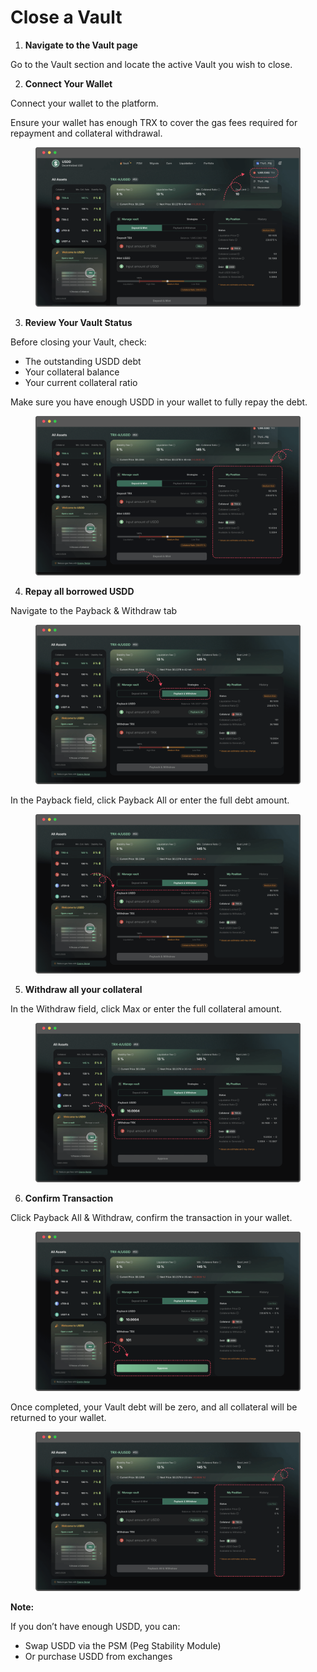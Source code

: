 # Close a Vault

1. **Navigate to the Vault page**

Go to the Vault section and locate the active Vault you wish to close.



2. **Connect Your Wallet**

Connect your wallet to the platform.&#x20;

Ensure your wallet has enough TRX to cover the gas fees required for repayment and collateral withdrawal.

<figure><img src="../.gitbook/assets/18.png" alt=""><figcaption></figcaption></figure>



3. **Review Your Vault Status**

Before closing your Vault, check:

* The outstanding USDD debt
* Your collateral balance
* Your current collateral ratio

Make sure you have enough USDD in your wallet to fully repay the debt.

<figure><img src="../.gitbook/assets/19.png" alt=""><figcaption></figcaption></figure>



4. **Repay all borrowed USDD**

Navigate to the Payback & Withdraw tab

<figure><img src="../.gitbook/assets/20.png" alt=""><figcaption></figcaption></figure>

In the Payback field, click Payback All or enter the full debt amount.

<figure><img src="../.gitbook/assets/21.png" alt=""><figcaption></figcaption></figure>



5. **Withdraw all your collateral**

In the Withdraw field, click Max or enter the full collateral amount.

<figure><img src="../.gitbook/assets/22.png" alt=""><figcaption></figcaption></figure>



6. **Confirm Transaction**&#x20;

Click Payback All & Withdraw, confirm the transaction in your wallet.

<figure><img src="../.gitbook/assets/23.png" alt=""><figcaption></figcaption></figure>

Once completed, your Vault debt will be zero, and all collateral will be returned to your wallet.

<figure><img src="../.gitbook/assets/24.png" alt=""><figcaption></figcaption></figure>



**Note:**

If you don’t have enough USDD, you can:

* Swap USDD via the PSM (Peg Stability Module)
* Or purchase USDD from exchanges



